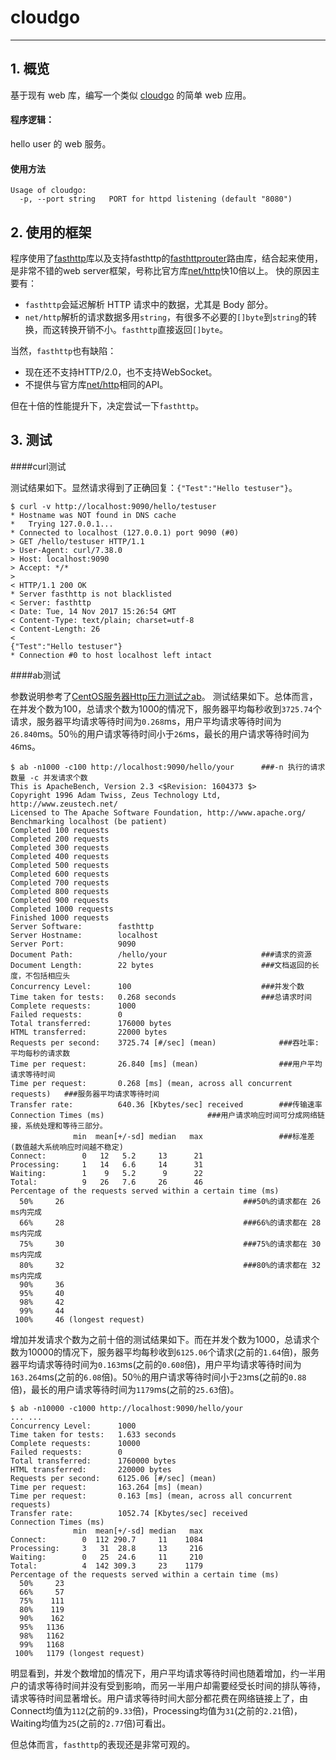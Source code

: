 # cloudgo

---

## 1. 概览
基于现有 web 库，编写一个类似 [cloudgo](http://blog.csdn.net/pmlpml/article/details/78404838#t4) 的简单 web 应用。

#### 程序逻辑：
hello user 的 web 服务。

#### 使用方法
```
Usage of cloudgo:
  -p, --port string   PORT for httpd listening (default "8080")
```

## 2. 使用的框架
程序使用了[fasthttp](https://github.com/valyala/fasthttp)库以及支持fasthttp的[fasthttprouter](https://github.com/buaazp/fasthttprouter)路由库，结合起来使用，是非常不错的web server框架，号称比官方库[net/http](https://golang.org/pkg/net/http/)快10倍以上。
快的原因主要有：

 - `fasthttp`会延迟解析 HTTP 请求中的数据，尤其是 Body 部分。
 - `net/http`解析的请求数据多用`string`，有很多不必要的`[]byte`到`string`的转换，而这转换开销不小。`fasthttp`直接返回`[]byte`。


当然，`fasthttp`也有缺陷：

 - 现在还不支持HTTP/2.0，也不支持WebSocket。
 - 不提供与官方库[net/http](https://golang.org/pkg/net/http/)相同的API。

但在十倍的性能提升下，决定尝试一下`fasthttp`。

## 3. 测试

####curl测试

测试结果如下。显然请求得到了正确回复：`{"Test":"Hello testuser"}`。
```
$ curl -v http://localhost:9090/hello/testuser
* Hostname was NOT found in DNS cache
*   Trying 127.0.0.1...
* Connected to localhost (127.0.0.1) port 9090 (#0)
> GET /hello/testuser HTTP/1.1
> User-Agent: curl/7.38.0
> Host: localhost:9090
> Accept: */*
>
< HTTP/1.1 200 OK
* Server fasthttp is not blacklisted
< Server: fasthttp
< Date: Tue, 14 Nov 2017 15:26:54 GMT
< Content-Type: text/plain; charset=utf-8
< Content-Length: 26
<
{"Test":"Hello testuser"}
* Connection #0 to host localhost left intact
```

####ab测试

参数说明参考了[CentOS服务器Http压力测试之ab](http://linux.it.net.cn/CentOS/fast/2015/0715/16393.html)。
测试结果如下。总体而言，在并发个数为100，总请求个数为1000的情况下，服务器平均每秒收到`3725.74`个请求，服务器平均请求等待时间为`0.268`ms，用户平均请求等待时间为`26.840`ms。50％的用户请求等待时间小于`26`ms，最长的用户请求等待时间为`46`ms。
```
$ ab -n1000 -c100 http://localhost:9090/hello/your      ###-n 执行的请求数量 -c 并发请求个数
This is ApacheBench, Version 2.3 <$Revision: 1604373 $>
Copyright 1996 Adam Twiss, Zeus Technology Ltd, http://www.zeustech.net/
Licensed to The Apache Software Foundation, http://www.apache.org/
Benchmarking localhost (be patient)
Completed 100 requests
Completed 200 requests
Completed 300 requests
Completed 400 requests
Completed 500 requests
Completed 600 requests
Completed 700 requests
Completed 800 requests
Completed 900 requests
Completed 1000 requests
Finished 1000 requests
Server Software:        fasthttp
Server Hostname:        localhost
Server Port:            9090
Document Path:          /hello/your                     ###请求的资源
Document Length:        22 bytes                        ###文档返回的长度，不包括相应头
Concurrency Level:      100                             ###并发个数
Time taken for tests:   0.268 seconds                   ###总请求时间
Complete requests:      1000
Failed requests:        0
Total transferred:      176000 bytes                
HTML transferred:       22000 bytes                 
Requests per second:    3725.74 [#/sec] (mean)              ###吞吐率:平均每秒的请求数
Time per request:       26.840 [ms] (mean)                  ###用户平均请求等待时间
Time per request:       0.268 [ms] (mean, across all concurrent requests)   ###服务器平均请求等待时间
Transfer rate:          640.36 [Kbytes/sec] received        ###传输速率
Connection Times (ms)                       ###用户请求响应时间可分成网络链接，系统处理和等待三部分。
              min  mean[+/-sd] median   max                 ###标准差(数值越大系统响应时间越不稳定)
Connect:        0   12   5.2     13      21
Processing:     1   14   6.6     14      31
Waiting:        1    9   5.2      9      22
Total:          9   26   7.6     26      46
Percentage of the requests served within a certain time (ms)
  50%     26                                        ###50%的请求都在 26 ms内完成
  66%     28                                        ###66%的请求都在 28 ms内完成
  75%     30                                        ###75%的请求都在 30 ms内完成
  80%     32                                        ###80%的请求都在 32 ms内完成
  90%     36
  95%     40
  98%     42
  99%     44
 100%     46 (longest request)
```
增加并发请求个数为之前十倍的测试结果如下。而在并发个数为1000，总请求个数为10000的情况下，服务器平均每秒收到`6125.06`个请求(之前的`1.64`倍)，服务器平均请求等待时间为`0.163`ms(之前的`0.608`倍)，用户平均请求等待时间为`163.264`ms(之前的`6.08`倍)。50％的用户请求等待时间小于`23`ms(之前的`0.88`倍)，最长的用户请求等待时间为`1179`ms(之前的`25.63`倍)。
```
$ ab -n10000 -c1000 http://localhost:9090/hello/your
... ...
Concurrency Level:      1000
Time taken for tests:   1.633 seconds
Complete requests:      10000
Failed requests:        0
Total transferred:      1760000 bytes
HTML transferred:       220000 bytes
Requests per second:    6125.06 [#/sec] (mean)
Time per request:       163.264 [ms] (mean)
Time per request:       0.163 [ms] (mean, across all concurrent requests)
Transfer rate:          1052.74 [Kbytes/sec] received
Connection Times (ms)
              min  mean[+/-sd] median   max
Connect:        0  112 290.7     11    1084
Processing:     3   31  28.8     13     216
Waiting:        0   25  24.6     11     210
Total:          4  142 309.3     23    1179
Percentage of the requests served within a certain time (ms)
  50%     23
  66%     57
  75%    111
  80%    119
  90%    162
  95%   1136
  98%   1162
  99%   1168
 100%   1179 (longest request)
```
明显看到，并发个数增加的情况下，用户平均请求等待时间也随着增加，约一半用户的请求等待时间并没有受到影响，而另一半用户却需要经受长时间的排队等待，请求等待时间显著增长。用户请求等待时间大部分都花费在网络链接上了，由Connect均值为`112`(之前的`9.33`倍)，Processing均值为`31`(之前的`2.21`倍)，Waiting均值为`25`(之前的`2.77`倍)可看出。

但总体而言，`fasthttp`的表现还是非常可观的。
